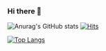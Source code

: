 ### Hi there 👋

![Anurag's GitHub stats](https://github-readme-stats.vercel.app/api?username=yetsek&show_icons=true&theme=radical)
[![Hits](https://hits.seeyoufarm.com/api/count/incr/badge.svg?url=https%3A%2F%2Fgithub.com%2Fyetsek&count_bg=%23F1EFF7&title_bg=%23555555&icon=macys.svg&icon_color=%238E5353&title=hits&edge_flat=false)](https://hits.seeyoufarm.com)

<!--
**yetsek/yetsek** is a ✨ _special_ ✨ repository because its `README.md` (this file) appears on your GitHub profile.

Here are some ideas to get you started:

- 🔭 I’m currently working on ..g.
- 🌱 I’m currently learning g
- 👯 I’m looking to collaborate on ..g
- 🤔 I’m looking for help with .g
- 💬 Ask me about .g
- 📫 How to reach me: g
- 😄 Pronouns: g
- ⚡ Fun fact: ggg
-->

[![Top Langs](https://github-readme-stats.vercel.app/api/top-langs/?username=yetsek&layout=compact)](https://github.com/yetsek/github-readme-stats)



